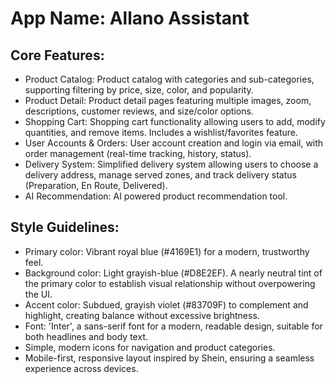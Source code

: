 # **App Name**: Allano Assistant

## Core Features:

- Product Catalog: Product catalog with categories and sub-categories, supporting filtering by price, size, color, and popularity.
- Product Detail: Product detail pages featuring multiple images, zoom, descriptions, customer reviews, and size/color options.
- Shopping Cart: Shopping cart functionality allowing users to add, modify quantities, and remove items. Includes a wishlist/favorites feature.
- User Accounts & Orders: User account creation and login via email, with order management (real-time tracking, history, status).
- Delivery System: Simplified delivery system allowing users to choose a delivery address, manage served zones, and track delivery status (Preparation, En Route, Delivered).
- AI Recommendation: AI powered product recommendation tool.

## Style Guidelines:

- Primary color: Vibrant royal blue (#4169E1) for a modern, trustworthy feel.
- Background color: Light grayish-blue (#D8E2EF).  A nearly neutral tint of the primary color to establish visual relationship without overpowering the UI.
- Accent color:  Subdued, grayish violet (#83709F) to complement and highlight, creating balance without excessive brightness.
- Font: 'Inter', a sans-serif font for a modern, readable design, suitable for both headlines and body text.
- Simple, modern icons for navigation and product categories.
- Mobile-first, responsive layout inspired by Shein, ensuring a seamless experience across devices.